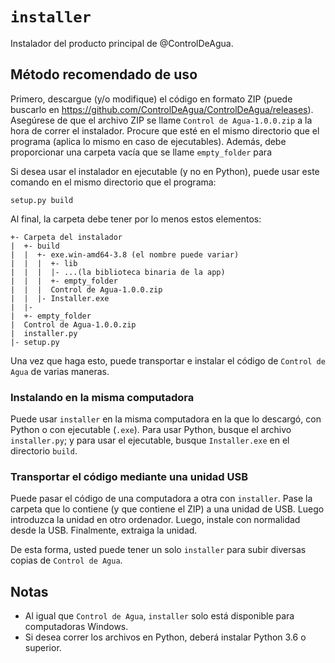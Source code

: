 # `installer`
Instalador del producto principal de @ControlDeAgua.

## Método recomendado de uso

Primero, descargue (y/o modifique) el código en formato ZIP (puede buscarlo en https://github.com/ControlDeAgua/ControlDeAgua/releases). Asegúrese de que el archivo
ZIP se llame `Control de Agua-1.0.0.zip` a la hora de correr el instalador. Procure que esté en el mismo directorio que el programa (aplica
lo mismo en caso de ejecutables). Además, debe proporcionar una carpeta vacía que se llame `empty_folder` para

Si desea usar el instalador en ejecutable (y no en Python), puede usar este comando en el mismo directorio que el programa:

```
setup.py build
```

Al final, la carpeta debe tener por lo menos estos elementos:

```
+- Carpeta del instalador
|  +- build
|  |  +- exe.win-amd64-3.8 (el nombre puede variar)
|  |  |  +- lib
|  |  |  |- ...(la biblioteca binaria de la app)
|  |  |  +- empty_folder
|  |  |  Control de Agua-1.0.0.zip
|  |  |- Installer.exe
|  |-
|  +- empty_folder
|  Control de Agua-1.0.0.zip
|  installer.py
|- setup.py
```

Una vez que haga esto, puede transportar e instalar
el código de `Control de Agua` de varias maneras.

### Instalando en la misma computadora

Puede usar `installer` en la misma computadora en la que lo descargó, con Python o con ejecutable (`.exe`). Para usar Python,
busque el archivo `installer.py`; y para usar el ejecutable, busque `Installer.exe` en el directorio `build`.

### Transportar el código mediante una unidad USB

Puede pasar el código de una computadora a otra con `installer`. Pase la carpeta que lo contiene (y que contiene el ZIP) a una unidad de USB. Luego
introduzca la unidad en otro ordenador. Luego, instale con normalidad desde la USB. Finalmente, extraiga la unidad.

De esta forma, usted puede tener un solo `installer` para subir diversas copias de `Control de Agua`.

## Notas

- Al igual que `Control de Agua`, `installer` solo está disponible para computadoras Windows.
- Si desea correr los archivos en Python, deberá instalar Python 3.6 o superior.
